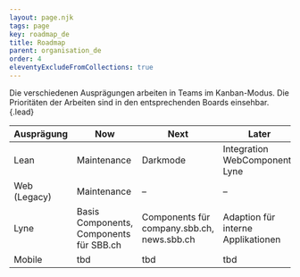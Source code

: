 ```yaml
---
layout: page.njk
tags: page
key: roadmap_de
title: Roadmap
parent: organisation_de
order: 4
eleventyExcludeFromCollections: true
---
```


Die verschiedenen Ausprägungen arbeiten in Teams im Kanban-Modus. Die Prioritäten der Arbeiten sind in den entsprechenden Boards einsehbar.{.lead}

| Ausprägung             | Now                                                            | Next                                                        | Later                                                       |
|------------------------|----------------------------------------------------------------|-------------------------------------------------------------|-------------------------------------------------------------|
| Lean                   | Maintenance                                                    | Darkmode                                                    | Integration WebComponents Lyne                              |
| Web (Legacy)           | Maintenance                                                    | –                                                           | –                                                           |
| Lyne                   | Basis Components, Components für SBB.ch                        | Components für company.sbb.ch, news.sbb.ch                  | Adaption für interne Applikationen                          |
| Mobile                 | tbd                                                            | tbd                                                         | tbd                                                         |